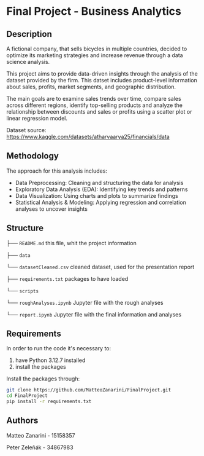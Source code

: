 # Final Project - Business Analytics 

## Description
A fictional company, that sells bicycles in multiple countries, decided to optimize its marketing strategies and increase revenue through a data science analysis. 


This project aims to provide data-driven insights through the analysis of the dataset provided by the firm. This datset includes product-level information about sales, profits, market segments, and geographic distribution.

The main goals are to examine sales trends over time, compare sales across different regions, identify top-selling products and analyze the relationship between discounts and sales or profits using a scatter plot or linear regression model.

Dataset source: https://www.kaggle.com/datasets/atharvaarya25/financials/data

## Methodology
The approach for this analysis includes:
- Data Preprocessing: Cleaning and structuring the data for analysis
- Exploratory Data Analysis (EDA): Identifying key trends and patterns
- Data Visualization: Using charts and plots to summarize findings
- Statistical Analysis & Modeling: Applying regression and correlation analyses to uncover insights

## Structure

├── `README.md`                       this file, whit the project information

├── `data`

   └── `datasetCleaned.csv`           cleaned dataset, used for the presentation report

├── `requirements.txt`                packages to have loaded

└── `scripts`
    
   └── `roughAnalyses.ipynb`          Jupyter file with the rough analyses

   └── `report.ipynb`                 Jupyter file with the final information and analyses


## Requirements
In order to run the code it's necessary to:
1. have Python 3.12.7 installed
2. install the packages

Install the packages through:
```bash
git clone https://github.com/MatteoZanarini/FinalProject.git
cd FinalProject
pip install -r requirements.txt
```

## Authors
Matteo Zanarini - 15158357

Peter Zeleňák - 34867983